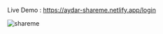 Live Demo :  https://aydar-shareme.netlify.app/login


![shareme](https://github.com/ahmetaydar/shareme/assets/62577539/7a3c2f67-cebc-40e9-bd8e-dd4046d0040e)
